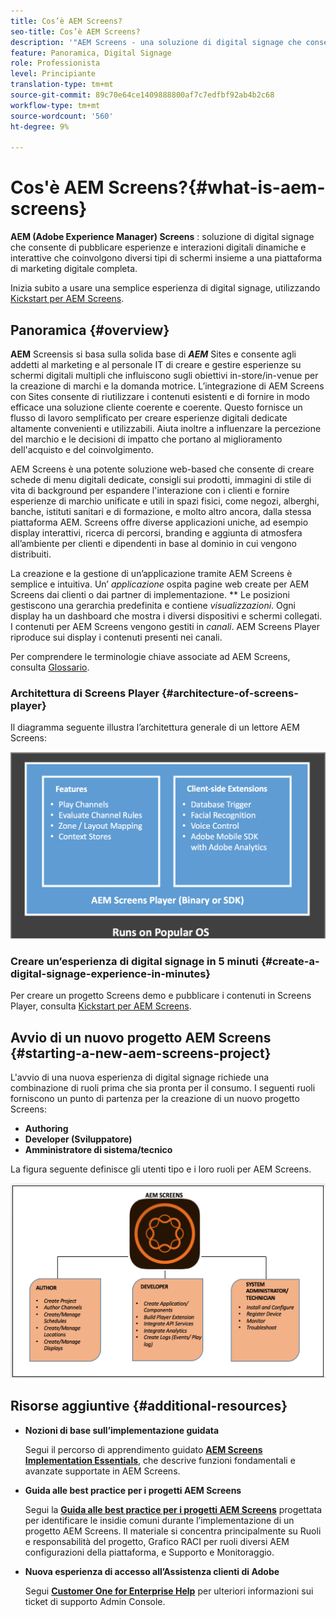 ```yaml
---
title: Cos’è AEM Screens?
seo-title: Cos’è AEM Screens?
description: '"AEM Screens - una soluzione di digital signage che consente di pubblicare esperienze e interazioni digitali dinamiche e interattive che coinvolgono diversi tipi di schermi insieme a una piattaforma di marketing digitale completa."'
feature: Panoramica, Digital Signage
role: Professionista
level: Principiante
translation-type: tm+mt
source-git-commit: 89c70e64ce1409888800af7c7edfbf92ab4b2c68
workflow-type: tm+mt
source-wordcount: '560'
ht-degree: 9%

---
```



# Cos&#39;è AEM Screens?{#what-is-aem-screens}

**AEM (Adobe Experience Manager) Screens** : soluzione di digital signage che consente di pubblicare esperienze e interazioni digitali dinamiche e interattive che coinvolgono diversi tipi di schermi insieme a una piattaforma di marketing digitale completa.

Inizia subito a usare una semplice esperienza di digital signage, utilizzando [Kickstart per AEM Screens](kickstart-for-aem-screens.md).

## Panoramica {#overview}

**AEM** Screensis si basa sulla solida base di  ***AEM*** Sites e consente agli addetti al marketing e al personale IT di creare e gestire esperienze su schermi digitali multipli che influiscono sugli obiettivi in-store/in-venue per la creazione di marchi e la domanda motrice. L’integrazione di AEM Screens con Sites consente di riutilizzare i contenuti esistenti e di fornire in modo efficace una soluzione cliente coerente e coerente. Questo fornisce un flusso di lavoro semplificato per creare esperienze digitali dedicate altamente convenienti e utilizzabili. Aiuta inoltre a influenzare la percezione del marchio e le decisioni di impatto che portano al miglioramento dell&#39;acquisto e del coinvolgimento.

AEM Screens è una potente soluzione web-based che consente di creare schede di menu digitali dedicate, consigli sui prodotti, immagini di stile di vita di background per espandere l&#39;interazione con i clienti e fornire esperienze di marchio unificate e utili in spazi fisici, come negozi, alberghi, banche, istituti sanitari e di formazione, e molto altro ancora, dalla stessa piattaforma AEM. Screens offre diverse applicazioni uniche, ad esempio display interattivi, ricerca di percorsi, branding e aggiunta di atmosfera all’ambiente per clienti e dipendenti in base al dominio in cui vengono distribuiti.

La creazione e la gestione di un’applicazione tramite AEM Screens è semplice e intuitiva. Un’ *applicazione* ospita pagine web create per AEM Screens dai clienti o dai partner di implementazione. ** Le posizioni gestiscono una gerarchia predefinita e contiene  *visualizzazioni*. Ogni display ha un dashboard che mostra i diversi dispositivi e schermi collegati. I contenuti per AEM Screens vengono gestiti in *canali*. AEM Screens Player riproduce sui display i contenuti presenti nei canali.

Per comprendere le terminologie chiave associate ad AEM Screens, consulta [Glossario](screens-glossary.md).

### Architettura di Screens Player {#architecture-of-screens-player}

Il diagramma seguente illustra l’architettura generale di un lettore AEM Screens:

![chlimage_1-29](assets/chlimage_1-29.png)

### Creare un’esperienza di digital signage in 5 minuti {#create-a-digital-signage-experience-in-minutes}

Per creare un progetto Screens demo e pubblicare i contenuti in Screens Player, consulta [Kickstart per AEM Screens](kickstart-for-aem-screens.md).

## Avvio di un nuovo progetto AEM Screens {#starting-a-new-aem-screens-project}

L&#39;avvio di una nuova esperienza di digital signage richiede una combinazione di ruoli prima che sia pronta per il consumo. I seguenti ruoli forniscono un punto di partenza per la creazione di un nuovo progetto Screens:

* **Authoring**
* **Developer (Sviluppatore)**
* **Amministratore di sistema/tecnico**

La figura seguente definisce gli utenti tipo e i loro ruoli per AEM Screens.

![chlimage_1-30](assets/chlimage_1-30.png)


## Risorse aggiuntive {#additional-resources}

* **Nozioni di base sull’implementazione guidata**

   Segui il percorso di apprendimento guidato **[AEM Screens Implementation Essentials](https://guided.adobe.com/?launch=AEM-7a#recommended/solutions/experience-manager)**, che descrive funzioni fondamentali e avanzate supportate in AEM Screens.

* **Guida alle best practice per i progetti AEM Screens**

   Segui la **[Guida alle best practice per i progetti AEM Screens](https://docs.adobe.com/content/help/it/experience-manager-screens/using/about-guide.html)** progettata per identificare le insidie comuni durante l’implementazione di un progetto AEM Screens. Il materiale si concentra principalmente su Ruoli e responsabilità del progetto, Grafico RACI per ruoli diversi AEM configurazioni della piattaforma, e Supporto e Monitoraggio.

* **Nuova esperienza di accesso all’Assistenza clienti di Adobe**

   Segui **[Customer One for Enterprise Help](https://docs.adobe.com/content/help/en/customer-one/using/home.htmlhome.html#)** per ulteriori informazioni sui ticket di supporto Admin Console.
